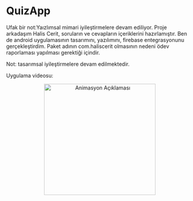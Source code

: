 # QuizApp
Ufak bir not:Yaızlımsal mimari iyileştirmelere devam ediliyor. Proje arkadaşım Halis Cerit, soruların ve cevapların içeriklerini hazırlamıştır. Ben de android uygulamasının tasarımını, yazılımını, firebase entegrasyonunu gerçekleştirdim. Paket adının com.haliscerit olmasının nedeni ödev raporlaması yapılması gerektiği içindir.

Not: tasarımsal iyileştirmelere devam edilmektedir.

Uygulama videosu:

<p align="center">
  <img src="https://github.com/user-attachments/assets/a7df11d1-80a5-4e91-8f45-82295fbf171e" alt="Animasyon Açıklaması" width="300"/>
</p>


